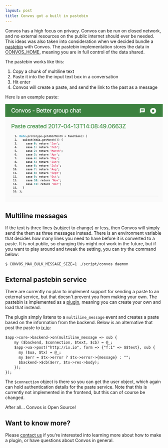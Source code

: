 ```yaml
---
layout: post
title: Convos got a built in pastebin
---
```


Convos has a high focus on privacy. Convos can be run on closed network, and
no external resources on the public internet should ever be needed. This ideas
was also taken into consideration when we decided bundle a
[pastebin](https://github.com/Nordaaker/convos/pull/329) with Convos. The
pastebin implementation stores the data in
[CONVOS_HOME](https://convos.by/doc/config.html#convos_home), meaning you are
in full control of the data shared.

The pastebin works like this:

1. Copy a chunk of multiline text
2. Paste it into the the input text box in a conversation
3. Hit enter
4. Convos will create a paste, and send the link to the past as a message

Here is an example paste:

![Example paste](/public/screenshots/2017-05-09-pastebin.png)

## Multiline messages

If the text is three lines (subject to change) or less, then Convos will
simply send the them as three messages instead. There is an environment variable
that decides how many lines you need to have before it is converted to a paste.
It is not public, so changing this might not work in the future, but if you want
to play around and tweak the setting, you can try the command below:

    $ CONVOS_MAX_BULK_MESSAGE_SIZE=1 ./script/convos daemon

## External pastebin service

There are currently no plan to implement support for sending a paste to an
external service, but that doesn't prevent you from making your own. The
pastebin is implemented as a
[plugin](https://github.com/Nordaaker/convos/blob/master/lib/Convos/Plugin/Paste.pm),
meaning you can create your own and load that instead.

The plugin simply listens to a `multiline_message` event and creates a paste
based on the information from the backend. Below is an alternative that post
the paste to [ix.io](http://ix.io/):

    $app->core->backend->on(multiline_message => sub {
        my ($backend, $connection, $text, $cb) = @_;
        $app->ua->post("http://ix.io", form => {"f:1" => $$text}, sub {
          my ($ua, $tx) = @_;
          my $err = $tx->error ? $tx->error->{message} : "";
          $backend->$cb($err, $tx->res->body);
        });
    });

The `$connection` object is there so you can get the user object, which again
can hold authentication details for the paste service. Note that this is
currently not implemented in the frontend, but this can of course be changed.

After all... Convos is Open Source!

## Want to know more?

Please [contact us](/doc/#get-in-touch) if you're interested into learning
more about how to make a plugin, or have questions about Convos in general.
